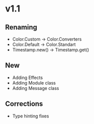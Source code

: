 # v1.1
## Renaming
- Color.Custom -> Color.Converters
- Color.Default -> Color.Standart
- Timestamp.new() -> Timestamp.get()
## New
- Adding Effects
- Adding Module class
- Adding Message class
## Corrections
- Type hinting fixes